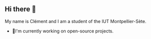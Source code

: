 ## Hi there 👋


My name is Clément and I am a student of the  IUT Montpellier-Sète.

- 🌱I'm currently working on open-source projects.

